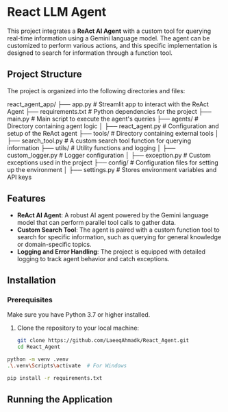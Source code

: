 # React LLM Agent

This project integrates a **ReAct AI Agent** with a custom tool for querying real-time information using a Gemini language model. The agent can be customized to perform various actions, and this specific implementation is designed to search for information through a function tool.

## Project Structure

The project is organized into the following directories and files:

react_agent_app/ 
├── app.py # Streamlit app to interact with the ReAct Agent 
├── requirements.txt # Python dependencies for the project 
├── main.py # Main script to execute the agent's queries 
├── agents/ # Directory containing agent logic 
│ ├── react_agent.py # Configuration and setup of the ReAct agent 
├── tools/ # Directory containing external tools 
│ ├── search_tool.py # A custom search tool function for querying information 
├── utils/ # Utility functions and logging 
│ ├── custom_logger.py # Logger configuration 
│ ├── exception.py # Custom exceptions used in the project 
├── config/ # Configuration files for setting up the environment 
│ ├── settings.py # Stores environment variables and API keys



## Features

- **ReAct AI Agent**: A robust AI agent powered by the Gemini language model that can perform parallel tool calls to gather data.
- **Custom Search Tool**: The agent is paired with a custom function tool to search for specific information, such as querying for general knowledge or domain-specific topics.
- **Logging and Error Handling**: The project is equipped with detailed logging to track agent behavior and catch exceptions.

## Installation

### Prerequisites

Make sure you have Python 3.7 or higher installed.

1. Clone the repository to your local machine:

   ```bash
   git clone https://github.com/LaeeqAhmadk/React_Agent.git
   cd React_Agent
  ```bash
python -m venv .venv
.\.venv\Scripts\activate  # For Windows
```
  ```bash
pip install -r requirements.txt
```
## Running the Application

